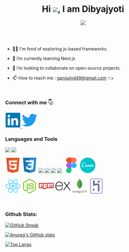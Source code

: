 <div id="header" align="center">
  <h1>
  Hi
  <img src="https://media.giphy.com/media/hvRJCLFzcasrR4ia7z/giphy.gif" width="30px"/>,
  I am Dibyajyoti
  </h1>
  <img src="https://media0.giphy.com/media/HscDLzkO8EOTmgkhQP/giphy.gif?cid=ecf05e472i7rxidb0isjftd3osywouzmxagut5ri8dzqx9sw&rid=giphy.gif&ct=g" width="50%"/>
</div>
<br>
<div id="header" align="center">
  <img src="https://komarev.com/ghpvc/?username=Dibyajyoti2002&style=flat-square&color=blue" alt=""/>
</div>
<br>

- 👨‍💻 I'm fond of exploring js-based frameworks.

- 🌱 I’m currently learning Next.js

- 💞️ I’m looking to collaborate on open-source projects.

- 📫 How to reach me : gangulyd49@gmail.com 👈

<br>

<h3>Connect with me 👇:</h3>

<a href="https://www.linkedin.com/in/dibyajyoti-ganguly-2261621b9/">
<code><img height="50"
src="https://github.com/devicons/devicon/blob/master/icons/linkedin/linkedin-original.svg"></code>
<a href="https://twitter.com/DibyajyotiGang3">
<code><img height="50"
src="https://github.com/devicons/devicon/blob/master/icons/twitter/twitter-original.svg"></code></a>
  
<h3>Languages and Tools</h3>

<code><img height="50"
src="https://raw.githubusercontent.com/jmnote/z-icons/master/svg/c.svg"></code>
<code><img height="50"
src="https://raw.githubusercontent.com/jmnote/z-icons/master/svg/cpp.svg">
</code>
  
<code><img height="50"
src="https://github.com/devicons/devicon/blob/master/icons/html5/html5-original.svg"></code>
<code><img height="50"
src="https://raw.githubusercontent.com/devicons/devicon/1119b9f84c0290e0f0b38982099a2bd027a48bf1/icons/css3/css3-original.svg"></code>
<a href="https://getbootstrap.com/">
<code><img height="50"
src="https://raw.githubusercontent.com/jmnote/z-icons/master/svg/bootstrap.svg"></code></a>
<code><img height="50"
src="https://raw.githubusercontent.com/jmnote/z-icons/master/svg/git.svg"></code>
<code><img height="50"
src="https://raw.githubusercontent.com/jmnote/z-icons/master/svg/javascript.svg"></code>
<code><img height="50"
src="https://raw.githubusercontent.com/jmnote/z-icons/master/svg/github.svg"></code>
<a href="https://www.figma.com/">
<code><img height="50"
src="https://github.com/devicons/devicon/blob/master/icons/figma/figma-original.svg"></code></a>
<code><img height="50"
src="https://raw.githubusercontent.com/devicons/devicon/1119b9f84c0290e0f0b38982099a2bd027a48bf1/icons/canva/canva-original.svg"></code>

<code><img height="50"
src="https://raw.githubusercontent.com/devicons/devicon/1119b9f84c0290e0f0b38982099a2bd027a48bf1/icons/react/react-original.svg"></code>
<code><img height="50"
src="https://github.com/devicons/devicon/blob/master/icons/nodejs/nodejs-original.svg"></code>
<code><img height="50"
src="https://github.com/devicons/devicon/blob/master/icons/npm/npm-original-wordmark.svg"></code>
<code><img height="50"
src="https://github.com/devicons/devicon/blob/master/icons/express/express-original.svg"></code>
<code><img height="50"
src="https://github.com/devicons/devicon/blob/master/icons/mongodb/mongodb-original-wordmark.svg"></code>
<code><img height="50"
src="https://raw.githubusercontent.com/devicons/devicon/1119b9f84c0290e0f0b38982099a2bd027a48bf1/icons/heroku/heroku-original.svg"></code>

<br>

<h3>Github Stats:</h3>

[![GitHub Streak](http://github-readme-streak-stats.herokuapp.com?user=Dibyajyoti2002&theme=dark&background=000000)](https://git.io/streak-stats)

[![Anurag's GitHub stats](https://github-readme-stats.vercel.app/api?username=Dibyajyoti2002&theme=vision-friendly-dark)](https://github.com/anuraghazra/github-readme-stats)

[![Top Langs](https://github-readme-stats.vercel.app/api/top-langs/?username=Dibyajyoti2002&layout=compact&theme=vision-friendly-dark)](https://github.com/anuraghazra/github-readme-stats)









<!---
Dibyajyoti2002/Dibyajyoti2002 is a ✨ special ✨ repository because its `README.md` (this file) appears on your GitHub profile.
You can click the Preview link to take a look at your changes.
--->
